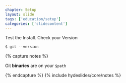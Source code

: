 ```yaml
---
chapter: Setup
layout: slide
tags: ['education/setup']
categories: ['slidecontent']
---
```


Test the Install. Check your Version

    $ git --version


{% capture notes %}

Git __binaries__ are on your `$path`

{% endcapture %}
{% include hydeslides/core/notes %}